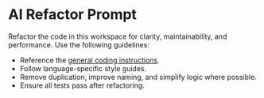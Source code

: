 <!-- file: .github/prompts/ai-refactor.prompt.md -->
# AI Refactor Prompt

Refactor the code in this workspace for clarity, maintainability, and performance. Use the following guidelines:

- Reference the [general coding instructions](../instructions/general-coding.instructions.md).
- Follow language-specific style guides.
- Remove duplication, improve naming, and simplify logic where possible.
- Ensure all tests pass after refactoring.
